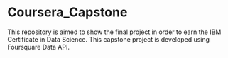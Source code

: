 # Coursera_Capstone
This repository is aimed to show the final project in order to earn the IBM Certificate in Data Science.
This capstone project is developed using Foursquare Data API.
